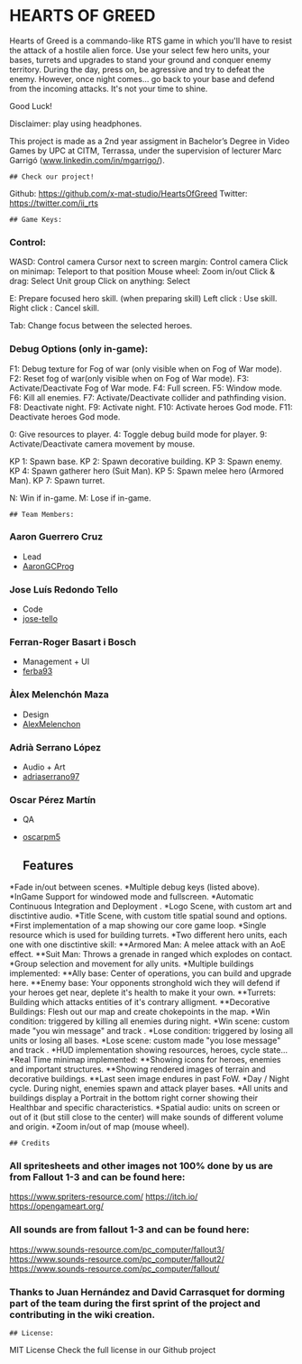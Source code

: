 ﻿# HEARTS OF GREED

Hearts of Greed is a commando-like RTS game in which you'll have to resist the attack of a hostile alien force. Use your select few hero units, your bases, turrets and upgrades to stand your ground and conquer enemy territory. 
During the day, press on, be agressive and try to defeat the enemy. However, once night comes... go back to your base and defend from the incoming attacks. It's not your time to shine.

Good Luck!

Disclaimer: play using headphones.

This project is made as a 2nd year assigment in Bachelor’s Degree in Video Games by UPC at CITM, Terrassa, under the supervision of lecturer Marc Garrigó (www.linkedin.com/in/mgarrigo/).



	## Check our project!
Github:		https://github.com/x-mat-studio/HeartsOfGreed
Twitter:	https://twitter.com/ii_rts 


	## Game Keys:

### Control:

WASD:			      	Control camera
Cursor next to screen margin: 	Control camera
Click on minimap:		Teleport to that position
Mouse wheel:			Zoom in/out
Click & drag:			Select Unit group
Click on anything:		Select

E: 				Prepare focused hero skill.
(when preparing skill)
Left click : 			Use skill.
Right click : 			Cancel skill.

Tab: Change focus between the selected heroes.

### Debug Options (only in-game):

F1: Debug texture for Fog of war (only visible when on Fog of War mode).
F2: Reset fog of war(only visible when on Fog of War mode).
F3: Activate/Deactivate Fog of War mode.
F4: Full screen.
F5: Window mode.
F6: Kill all enemies.
F7: Activate/Deactivate collider and pathfinding vision.
F8: Deactivate night.
F9: Activate night.
F10: Activate heroes God mode.
F11: Deactivate heroes God mode.

0: Give resources to player.
4: Toggle debug build mode for player.
9: Activate/Deactivate camera movement by mouse.

KP 1: Spawn base.
KP 2: Spawn decorative building.
KP 3: Spawn enemy.
KP 4: Spawn gatherer hero (Suit Man).
KP 5: Spawn melee hero (Armored Man).
KP 7: Spawn turret.

N: Win if in-game.
M: Lose if in-game.


	## Team Members:

### Aaron Guerrero Cruz
* Lead
* [AaronGCProg](https://github.com/AaronGCProg)


### Jose Luís Redondo Tello
* Code
* [jose-tello](https://github.com/jose-tello)


### Ferran-Roger Basart i Bosch
* Management + UI
* [ferba93](https://github.com/ferba93)


### Àlex Melenchón Maza
* Design
* [AlexMelenchon](https://github.com/AlexMelenchon)


### Adrià Serrano López
* Audio + Art
* [adriaserrano97](https://github.com/adriaserrano97)


### Oscar Pérez Martín
* QA
* [oscarpm5](https://github.com/oscarpm5)

 
	## Features

*Fade in/out between scenes.
*Multiple debug keys (listed above).
*InGame Support for windowed mode and fullscreen.
*Automatic Continuous Integration and Deployment .
*Logo Scene, with custom art and disctintive audio.
*Title Scene, with custom title spatial sound and options.
*First implementation of a map showing our core game loop.
*Single resource which is used for building turrets.
*Two different hero units, each one with one disctintive skill:
	**Armored Man: A melee attack with an AoE effect.
	**Suit Man: Throws a grenade in ranged which explodes on contact.
*Group selection and movement for ally units.
*Multiple buildings implemented:
	**Ally base: Center of operations, you can build and upgrade here.
	**Enemy base: Your opponents stronghold wich they will defend if your heroes get near, deplete it's health to make it your own.
	**Turrets: Building which attacks entities of it's contrary alligment.
	**Decorative Buildings: Flesh out our map and create chokepoints in the map.
*Win condition: triggered by killing all enemies during night.
*Win scene: custom made "you win message" and track  .
*Lose condition: triggered by losing all units or losing all bases.
*Lose scene: custom made "you lose message" and track  .
*HUD implementation showing resources, heroes, cycle state...
*Real Time minimap implemented: 
	**Showing icons for heroes, enemies and important structures.
 	**Showing rendered images of terrain and decorative buildings.
	**Last seen image endures in past FoW.
*Day / Night cycle. During night, enemies spawn and attack player bases.
*All units and buildings display a Portrait in the bottom right corner showing their Healthbar and specific characteristics.
*Spatial audio: units on screen or out of it (but still close to the center) will make sounds of different volume and origin.
*Zoom in/out of map (mouse wheel).


	## Credits

### All spritesheets and other images not 100% done by us are from Fallout 1-3 and can be found here:
https://www.spriters-resource.com/
https://itch.io/
https://opengameart.org/

### All sounds are from fallout 1-3 and can be found here:
https://www.sounds-resource.com/pc_computer/fallout3/
https://www.sounds-resource.com/pc_computer/fallout2/
https://www.sounds-resource.com/pc_computer/fallout/

### Thanks to Juan Hernández and David Carrasquet for dorming part of the team during the first sprint of the project and contributing in the wiki creation.
	

	## License:
MIT License
Check the full license in our Github project

